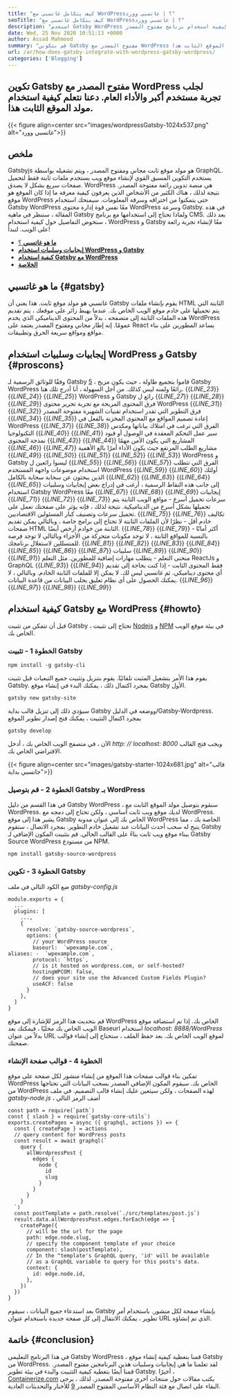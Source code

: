 ```yaml
---
title: "كيف يتكامل غاتسبي مع WordPress؟ | غاتسبي وورد" 
seoTitle: "كيف يتكامل غاتسبي مع WordPress؟ | غاتسبي وورد" 
description: "استخدم Gatsby WordPress معًا لتحسين سرعة موقع الويب الخاص بك وقابلية التوسع والأمان. في هذا البرنامج التعليمي ، ستتعلم كيفية استخدام برنامج مفتوح المصدر." 
date: Wed, 25 Nov 2020 10:51:13 +0000
author: Assad Mahmood
summary: "قم بتكوين Gatsby مفتوح المصدر مع WordPress الخاص بك لجلب تجربة مستخدم أكبر والأداء العام. دعنا نتعلم كيفية استخدام مولد الموقع الثابت هذا." 
url: /ar/how-does-gatsby-integrate-with-wordpress-gatsby-wordpress/
categories: ['Blogging']
---
```


## تكوين Gatsby مفتوح المصدر مع WordPress لجلب تجربة مستخدم أكبر والأداء العام. دعنا نتعلم كيفية استخدام مولد الموقع الثابت هذا.

{{< figure align=center src="images/wordpressGatsby-1024x537.png" alt="غاتسبي وورد">}}


## ملخص
Gatsbyjs هو مولد موقع ثابت مجاني ومفتوح المصدر ، ويتم تشغيله بواسطة GraphQL. يستخدم التكوين المسبق القوي لإنشاء موقع ويب يستخدم ملفات ثابتة فقط لتحميل صفحات سريع بشكل لا يصدق. WordPress هي منصة تدوين رائعة مفتوحة المصدر. نتيجة لذلك ، هناك الكثير من الأشخاص الذين يعرفون كيفية معرفة ما إذا كان الموقع هو موقع WordPress حتى يتمكنوا من اختراقه وسرقة المعلومات. سيمنحك استخدام Gatsby WordPress معًا نفس قوة إدارة محتوى WordPress وسرعة Gatsby.
في هذه المقالة ، سننظر في ماهية Gatsby ولماذا تحتاج إلى استخدامها مع برنامج CMS. بعد ذلك ، سنخوض التفاصيل حول كيفية استخدام WordPress و Gatsby معًا لإنشاء تجربة رائعة على الويب. لنبدأ!
* [ **ما هو غاتسبي** ؟][1]
* **[إيجابيات وسلبيات استخدام WordPress و Gatsby][2]** 
* **[كيفية استخدام Gatsby مع WordPress][3]** 
* **[الخلاصة][4]** 

## ما هو غاتسبي {#gatsby}

غاتسبي هو مولد موقع ثابت. هذا يعني أن Gatsby يقوم بإنشاء ملفات HTML الثابتة التي يتم تحميلها على خادم موقع الويب الخاص بك. عندما يهبط زائر على موقعك ، يتم تقديم هذه الملفات الثابتة إلى متصفحه ، بدلاً من المحتوى الديناميكي الذي يخدم WordPress عمومًا. إنه إطار مجاني ومفتوح المصدر يعتمد على React يساعد المطورين على بناء مواقع ومواقع سريعة الحرق وتطبيقات.

## إيجابيات وسلبيات استخدام WordPress و Gatsby {#proscons}

وفقًا للوثائق الرسمية لـ Gatsby [5] ، قاموا بتجميع طاولة ، حيث يكون مزيج Gatsby WordPress رائعًا ولمنه ليس كذلك. من أجل السهولة ، أنا أدرج تلك هنا.
{{_LINE_23_}}
{{_LINE_24_}}
{{_LINE_25_}}
      WordPress و Gatsby رائع ل
{{_LINE_27_}}
{{_LINE_28_}}
{{_LINE_29_}}
        فرق المحتوى المريحة مع تجربة تحرير محتوى WordPress
{{_LINE_31_}}
{{_LINE_32_}}
        فرق التطوير التي تقدر استخدام تقنيات الشهيرة مفتوحة المصدر
{{_LINE_34_}}
{{_LINE_35_}}
        إعادة تصميم المواقع مع المحتوى المخزنة بالفعل في WordPress
{{_LINE_37_}}
{{_LINE_38_}}
        الفرق التي ترغب في امتلاك بياناتها ومكدس التكنولوجيا
{{_LINE_40_}}
{{_LINE_41_}}
        سير عمل التحكم المعقدة في الوصول أو قيود نمذجة المحتوى
{{_LINE_43_}}
{{_LINE_44_}}
        المشاريع التي يكون الأمن مهمًا
{{_LINE_46_}}
{{_LINE_47_}}
        مشاريع الطلب المرتفع حيث يكون الأداء أمرًا بالغ الأهمية
{{_LINE_49_}}
{{_LINE_50_}}
{{_LINE_51_}}
{{_LINE_52_}}
{{_LINE_53_}}
      WordPress و Gatsby ليسوا رائعين ل
{{_LINE_55_}}
{{_LINE_56_}}
{{_LINE_57_}}
        الفرق التي تتطلب استخدام موضوعات واجهة المستخدم WordPress
{{_LINE_59_}}
{{_LINE_60_}}
        أولئك الذين يبحثون عن سحابة سحابة بالكامل
{{_LINE_62_}}
{{_LINE_63_}}
{{_LINE_64_}}
{{_LINE_65_}}
إلى جانب هذه النقاط الرسمية ، أرغب في إدراج بعض إيجابيات وسلبيات استخدام Gatsby WordPress معًا
{{_LINE_67_}}
{{_LINE_68_}}
{{_LINE_69_}}
      إيجابيات
{{_LINE_71_}}
{{_LINE_72_}}
{{_LINE_73_}}
        سرعات تحميل أسرع - مواقع الويب الثابتة يتم تحميلها بشكل أسرع من الديناميكية. نتيجة لذلك ، فإنه يؤثر على صفحتك تعمل على تحميل سرعات وتصنيف كبار المسئولين الاقتصاديين.
{{_LINE_75_}}
{{_LINE_76_}}
        تكاليف خادم أقل - نظرًا لأن الملفات الثابتة لا تحتاج إلى برامج خاصة ، وبالتالي يمكن تقديم صفحات HTML الثابتة من خوادم أرخص أيضًا.
{{_LINE_78_}}
{{_LINE_79_}}
        أكثر أمانًا - بالنسبة للمواقع الثابتة ، لا توجد مكونات متحركة من الأجزاء وبالتالي لا توجد فرصة للمتسللين لاستغلال برنامجك.
{{_LINE_81_}}
{{_LINE_82_}}
{{_LINE_83_}}
{{_LINE_84_}}
{{_LINE_85_}}
{{_LINE_86_}}
{{_LINE_87_}}
      سلبيات
{{_LINE_89_}}
{{_LINE_90_}}
{{_LINE_91_}}
        منحنى التعلم - يتطلب مهارات إضافية للمطورين. مثل التعلم ReactJs و GraphQL
{{_LINE_93_}}
{{_LINE_94_}}
        فقط المحتوى الثابت - إذا كنت بحاجة إلى تقديم أي محتوى ديناميكي. ثم غاتسبي ليس لك. لا يمكن إلا للملفات الثابتة الخادم. وبالتالي ، لا يمكنك الحصول على أي نظام تعليق يجلب البيانات من قاعدة البيانات.
{{_LINE_96_}}
{{_LINE_97_}}
{{_LINE_98_}}
{{_LINE_99_}}

## كيفية استخدام Gatsby مع WordPress {#howto}

قبل أن تتمكن من تثبيت Gatsby ، تحتاج إلى تثبيت [Nodejs][6] و [NPM][7] في بيئة موقع الويب الخاص بك.

### الخطوة 1 - تثبيت Gatsby
```
npm install -g gatsby-cli
```
يقوم هذا الأمر بتشغيل المثبت تلقائيًا. يقوم بتنزيل وتثبيت جميع التبعيات قبل تثبيت Gatsby. بمجرد اكتمال ذلك ، يمكنك البدء في إنشاء موقع Gatsby الأول.
```
gatsby new gatsby-site
```
سيؤدي ذلك إلى تنزيل قالب بداية Gatsby ووضعه في الدليل/Gatsby-Wordpress. بمجرد اكتمال التثبيت ، يمكنك فتح إصدار تطوير الموقع
```
gatsby develop
```
الآن ، في متصفح الويب الخاص بك ، أدخل _http: // localhost: 8000_ ويجب فتح القالب الافتراضي الخاص بك.

{{< figure align=center src="images/gatsby-starter-1024x681.jpg" alt="قالب جاتسبي بداية">}}


### الخطوة 2 - قم بتوصيل Gatsby بـ WordPress
في هذا القسم من دليل Gatsby WordPress ، سنقوم بتوصيل مولد الموقع الثابت مع WordPress. لديك موقع ويب ثابت أساسي ، ولكن تحتاج إلى دمجه مع WordPress. يشير هذا إلى موقع Gatsby الخاص بك إلى عنوان مدونة WordPress الخاصة بك ، مما يتيح له سحب أحدث البيانات عند تشغيل خادم التطوير. بمجرد الاتصال ، ستقوم Gatsby ببناء موقع ويب ثابت بناءً على القالب الحالي.
قم بتثبيت المكون الإضافي لـ Gatsby Source WordPress من مستودع NPM.
```
npm install gatsby-source-wordpress
```

### الخطوة 3 - تكوين Gatsby
ضع الكود التالي في ملف _gatsby-config.js_
```
module.exports = {
  ...
  plugins: [
    ...,
    {
      resolve: `gatsby-source-wordpress`,
      options: {
        // your WordPress source
        baseurl:  `wpexample.com`,
aliases: -  `wpexample.com`,
        protocol: `https`,
        // is it hosted on wordpress.com, or self-hosted?
        hostingWPCOM: false,
        // does your site use the Advanced Custom Fields Plugin?
        useACF: false
      }
    },
  ]
}
```
قم بتحديث هذا الرمز للإشارة إلى موقع WordPress الخاص بك. إذا تم استضافة موقع الويب الخاص بك محليًا ، فيمكنك بعد Baseurl استخدام _localhost: 8888/WordPress_ بدلاً من عنوان URL لموقع الويب الخاص بك. بعد حفظ الملف ، ستحتاج إلى إنشاء قوالب صفحتك.

### الخطوة 4 - قوالب صفحة الإنشاء
تمكين بناء قوالب صفحات هذا الموقع من إنشاء منشور لكل صفحة على موقع WordPress الخاص بك. سيقوم المكون الإضافي المصدر بسحب البيانات التي تحتاجها من WordPress لهذه الصفحات ، ولكن سيتعين عليك إنشاء قالب التصميم.
في ملف _gatsby-node.js_ ، أضف الرمز التالي
```
const path = require(`path`)
const { slash } = require(`gatsby-core-utils`)
exports.createPages = async ({ graphql, actions }) => {
  const { createPage } = actions
  // query content for WordPress posts
  const result = await graphql(`
    query {
      allWordpressPost {
        edges {
          node {
            id
            slug
          }
        }
      }
    }
  `)
  const postTemplate = path.resolve(`./src/templates/post.js`)
  result.data.allWordpressPost.edges.forEach(edge => {
    createPage({
      // will be the url for the page
      path: edge.node.slug,
      // specify the component template of your choice
      component: slash(postTemplate),
      // In the ^template's GraphQL query, 'id' will be available
      // as a GraphQL variable to query for this posts's data.
      context: {
        id: edge.node.id,
      },
    })
  })
}
```
بعد استدعاء جميع البيانات ، سيقوم Gatsby بإنشاء صفحة لكل منشور. باستخدام أمر تطوير ، يمكنك الانتقال إلى كل صفحة جديدة باستخدام عنوان URL الذي تم إنشاؤه.

## خاتمة {#conclusion}

في هذا البرنامج التعليمي Gatsby WordPress ، قمنا بتغطية كيفية إنشاء موقع Gatsby من WordPress. لقد تعلمنا ما هي إيجابيات وسلبيات هذين البرنامجين مفتوح المصدر. قمنا أيضًا بتغطية كيفية التثبيت والبدء في بيئة تطوير Gatsby.
أخيرًا ، [Containerize.com][8] يكتب مقالات حول منتجات أخرى مفتوحة المصدر. لذلك ، يرجى البقاء على اتصال مع فئة النظام الأساسي المفتوح المصدر [9] للأخبار والتحديثات العادية.



[1]: #gatsby
[2]: #proscons
[3]: #howto
[4]: #conclusion
[5]: https://www.gatsbyjs.com/guides/wordpress/
[6]: https://nodejs.org/en/
[7]: https://www.npmjs.com/
[8]: https://www.containerize.com/
[9]: https://products.containerize.com/blogging/
